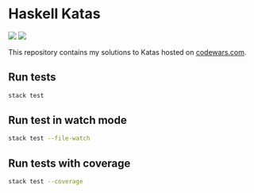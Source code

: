 # Haskell Katas
[![](https://www.codewars.com/users/tbsklg/badges/micro)](https://www.codewars.com/users/tbsklg)
![](https://github.com/tbsklg/haskell-katas/actions/workflows/haskell.yml/badge.svg)

This repository contains my solutions to Katas hosted on [codewars.com](https://www.codewars.com/).

## Run tests
```bash
stack test
```

## Run test in watch mode
```bash
stack test --file-watch
```

## Run tests with coverage
```bash
stack test --coverage
```
